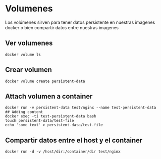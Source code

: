 # Volumenes

Los volúmenes sirven para tener datos persistente en nuestras imagenes docker o bien compartir datos entre nuestras imagenes

## Ver volumenes 
```
docker volume ls
```

## Crear volumen

```
docker volume create persistent-data
```

## Attach volumen a container
```
docker run -v persistent-data test/nginx --name test-persistent-data
## Adding content
docker exec -ti test-persistent-data bash
touch persistent-data/test-file
echo 'some text' > persistent-data/test-file
```

## Compartir datos entre el host y el container
```
docker run -d -v /host/dir:/container/dir test/nginx
```
